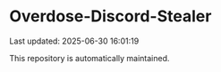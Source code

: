 # Overdose-Discord-Stealer

Last updated: 2025-06-30 16:01:19

This repository is automatically maintained.
